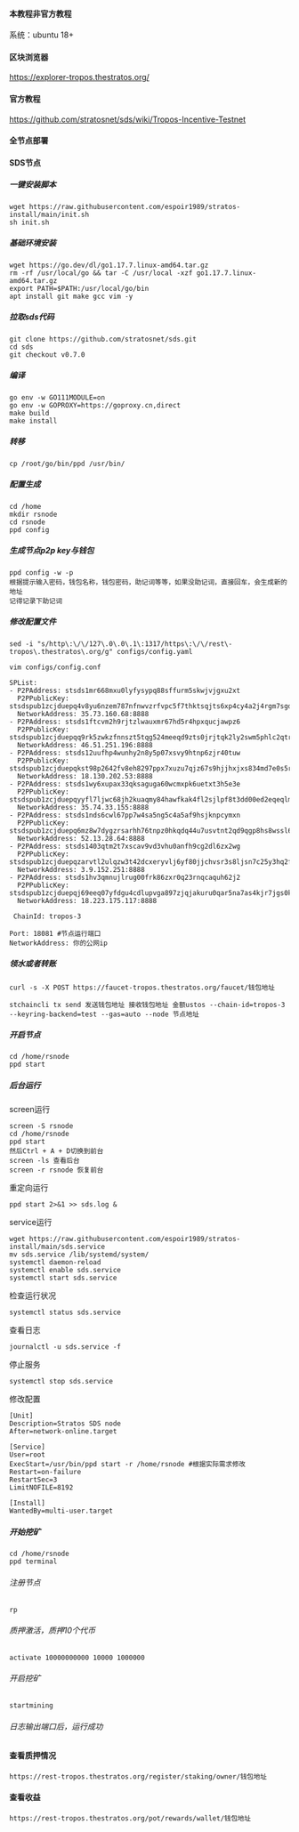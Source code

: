 
#### 本教程非官方教程

系统：ubuntu 18+

#### 区块浏览器
https://explorer-tropos.thestratos.org/

#### 官方教程
https://github.com/stratosnet/sds/wiki/Tropos-Incentive-Testnet

####  全节点部署

#### SDS节点

##### 一键安装脚本

```
wget https://raw.githubusercontent.com/espoir1989/stratos-install/main/init.sh
sh init.sh
```

##### 基础环境安装

```
wget https://go.dev/dl/go1.17.7.linux-amd64.tar.gz
rm -rf /usr/local/go && tar -C /usr/local -xzf go1.17.7.linux-amd64.tar.gz
export PATH=$PATH:/usr/local/go/bin
apt install git make gcc vim -y
```

##### 拉取sds代码

```
git clone https://github.com/stratosnet/sds.git
cd sds
git checkout v0.7.0
```

##### 编译

```
go env -w GO111MODULE=on
go env -w GOPROXY=https://goproxy.cn,direct
make build
make install
```

##### 转移

```
cp /root/go/bin/ppd /usr/bin/
```

##### 配置生成

```
cd /home
mkdir rsnode
cd rsnode
ppd config
```

##### 生成节点p2p key与钱包

```
ppd config -w -p
根据提示输入密码，钱包名称，钱包密码，助记词等等，如果没助记词，直接回车，会生成新的地址
记得记录下助记词
```

#####  修改配置文件

```
sed -i "s/http\:\/\/127\.0\.0\.1\:1317/https\:\/\/rest\-tropos\.thestratos\.org/g" configs/config.yaml
```

```
vim configs/config.conf
```

```
SPList:
- P2PAddress: stsds1mr668mxu0lyfysypq88sffurm5skwjvjgxu2xt
  P2PPublicKey: stsdspub1zcjduepq4v8yu6nzem787nfnwvzrfvpc5f7thktsqjts6xp4cy4a2j4rgm7sgdy4zy
  NetworkAddress: 35.73.160.68:8888
- P2PAddress: stsds1ftcvm2h9rjtzlwauxmr67hd5r4hpxqucjawpz6
  P2PPublicKey: stsdspub1zcjduepqq9rk5zwkzfnnszt5tqg524meeqd9zts0jrjtqk2ly2swm5phlc2qtrcgys
  NetworkAddress: 46.51.251.196:8888
- P2PAddress: stsds12uufhp4wunhy2n8y5p07xsvy9htnp6zjr40tuw
  P2PPublicKey: stsdspub1zcjduepqkst98p2642fv8eh8297ppx7xuzu7qjz67s9hjjhxjxs834md7e0s5rm3lf
  NetworkAddress: 18.130.202.53:8888
- P2PAddress: stsds1wy6xupax33qksaguga60wcmxpk6uetxt3h5e3e
  P2PPublicKey: stsdspub1zcjduepqyyfl7ljwc68jh2kuaqmy84hawfkak4fl2sjlpf8t3dd00ed2eqeqlm65ar
  NetworkAddress: 35.74.33.155:8888
- P2PAddress: stsds1nds6cwl67pp7w4sa5ng5c4a5af9hsjknpcymxn
  P2PPublicKey: stsdspub1zcjduepq6mz8w7dygzrsarhh76tnpz0hkqdq44u7usvtnt2qd9qgp8hs8wssl6ye0g
  NetworkAddress: 52.13.28.64:8888
- P2PAddress: stsds1403qtm2t7xscav9vd3vhu0anfh9cg2dl6zx2wg
  P2PPublicKey: stsdspub1zcjduepqzarvtl2ulqzw3t42dcxeryvlj6yf80jjchvsr3s8ljsn7c25y3hq2fv5qv
  NetworkAddress: 3.9.152.251:8888
- P2PAddress: stsds1hv3qmnujlrug00frk86zxr0q23rnqcaquh62j2
  P2PPublicKey: stsdspub1zcjduepqj69eeq07yfdgu4cdlupvga897zjqjakuru0qar5na7as4kjr7jgs0k7aln
  NetworkAddress: 18.223.175.117:8888
```

```
 ChainId: tropos-3
```

``` 根据实际情况修改
Port: 18081 #节点运行端口
NetworkAddress: 你的公网ip
```

##### 领水或者转账

```领水
curl -s -X POST https://faucet-tropos.thestratos.org/faucet/钱包地址
```

```转账
stchaincli tx send 发送钱包地址 接收钱包地址 金额ustos --chain-id=tropos-3 --keyring-backend=test --gas=auto --node 节点地址
```

##### 开启节点

```
cd /home/rsnode
ppd start
```

##### 后台运行
screen运行
```
screen -S rsnode
cd /home/rsnode
ppd start
然后Ctrl + A + D切换到前台
screen -ls 查看后台
screen -r rsnode 恢复前台
```
重定向运行
```
ppd start 2>&1 >> sds.log & 
```
service运行
```
wget https://raw.githubusercontent.com/espoir1989/stratos-install/main/sds.service
mv sds.service /lib/systemd/system/
systemctl daemon-reload
systemctl enable sds.service
systemctl start sds.service
```

检查运行状况
```
systemctl status sds.service
```
查看日志
```
journalctl -u sds.service -f 
```
停止服务
```
systemctl stop sds.service
```

修改配置
```
[Unit]
Description=Stratos SDS node
After=network-online.target

[Service]
User=root
ExecStart=/usr/bin/ppd start -r /home/rsnode #根据实际需求修改
Restart=on-failure
RestartSec=3
LimitNOFILE=8192

[Install]
WantedBy=multi-user.target
```

##### 开始挖矿

```
cd /home/rsnode
ppd terminal
```

###### 注册节点
```
rp 
```

###### 质押激活，质押10个代币
```
activate 10000000000 10000 1000000
```

###### 开启挖矿
```
startmining
```
###### 日志输出端口后，运行成功


#### 查看质押情况
```
https://rest-tropos.thestratos.org/register/staking/owner/钱包地址
```

#### 查看收益

```
https://rest-tropos.thestratos.org/pot/rewards/wallet/钱包地址
```
